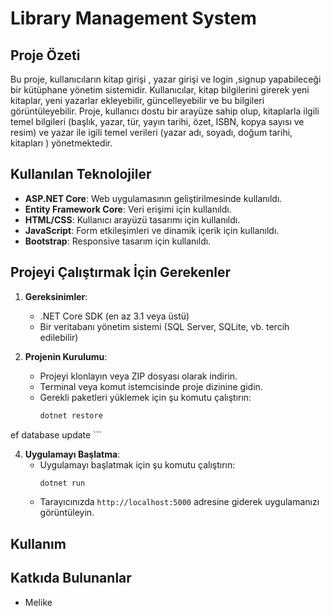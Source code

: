 

# Library Management System

## Proje Özeti
Bu proje, kullanıcıların kitap girişi , yazar girişi ve login ,signup yapabileceği bir kütüphane yönetim sistemidir. Kullanıcılar, kitap bilgilerini girerek yeni kitaplar, yeni yazarlar ekleyebilir, güncelleyebilir  ve bu bilgileri görüntüleyebilir. Proje, kullanıcı dostu bir arayüze sahip olup, kitaplarla ilgili temel bilgileri (başlık, yazar, tür, yayın tarihi, özet, ISBN, kopya sayısı ve resim) ve yazar ile igili temel verileri (yazar adı, soyadı, doğum tarihi, kitapları ) yönetmektedir.

## Kullanılan Teknolojiler
- **ASP.NET Core**: Web uygulamasının geliştirilmesinde kullanıldı.
- **Entity Framework Core**: Veri erişimi için kullanıldı.
- **HTML/CSS**: Kullanıcı arayüzü tasarımı için kullanıldı.
- **JavaScript**: Form etkileşimleri ve dinamik içerik için kullanıldı.
- **Bootstrap**: Responsive tasarım için kullanıldı.

## Projeyi Çalıştırmak İçin Gerekenler
1. **Gereksinimler**:
   - .NET Core SDK (en az 3.1 veya üstü)
   - Bir veritabanı yönetim sistemi (SQL Server, SQLite, vb. tercih edilebilir)

2. **Projenin Kurulumu**:
   - Projeyi klonlayın veya ZIP dosyası olarak indirin.
   - Terminal veya komut istemcisinde proje dizinine gidin.
   - Gerekli paketleri yüklemek için şu komutu çalıştırın:
     ```bash
     dotnet restore
     ```
 ef database update
     ```

4. **Uygulamayı Başlatma**:
   - Uygulamayı başlatmak için şu komutu çalıştırın:
     ```bash
     dotnet run
     ```
   - Tarayıcınızda `http://localhost:5000` adresine giderek uygulamanızı görüntüleyin.

## Kullanım


## Katkıda Bulunanlar
- Melike

